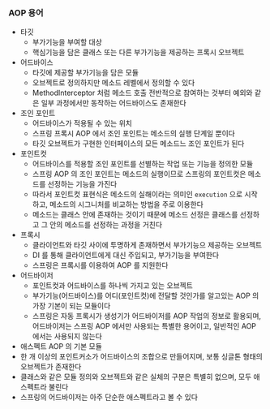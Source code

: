 ### AOP 용어

* 타깃
    * 부가기능을 부여할 대상
    * 핵심기능을 담은 클래스 또는 다른 부가기능을 제공하는 프록시 오브젝트
* 어드바이스
  * 타깃에 제공할 부가기능을 담은 모듈
  * 오브젝트로 정의하지만 메소드 레벨에서 정의할 수 있다
  * MethodInterceptor 처럼 메소드 호출 전반적으로 참여하는 것부터 예외와 같은 일부 과정에서만 동작하는 어드바이스도 존재한다
* 조인 포인트
  * 어드바이스가 적용될 수 있는 위치
  * 스프링 프록시 AOP 에서 조인 포인트는 메소드의 실행 단계일 뿐이다
  * 타깃 오브젝트가 구현한 인터페이스의 모든 메소드느 조인 포인트가 된다
* 포인트컷
  * 어드바이스를 적용할 조인 포인트를 선별하는 작업 또는 기능을 정의한 모듈
  * 스프링 AOP 의 조인 포인트는 메소드의 실행이므로 스프링의 포인트컷은 메소드를 선정하는 기능을 가진다
  * 따라서 포인트컷 표현식은 메소드의 실해이라는 의미인 `execution` 으로 시작하고, 메소드의 시그니처를 비교하는 방법을 주로 이용한다
  * 메소드는 클래스 안에 존재하는 것이기 때문에 메소드 선정은 클래스를 선정하고 그 안의 메소드를 선정하는 과정을 거친다
* 프록시
  * 클라이언트와 타깃 사이에 투명하게 존재하면서 부가기능으 제공하는 오브젝트
  * DI 를 통해 클라이언트에게 대신 주입되고, 부가기능을 부여한다
  * 스프링은 프록시를 이용하여 AOP 를 지원한다
* 어드바이저
  * 포인트컷과 어드바이스를 하나씩 가지고 있는 오브젝트
  * 부가기능(어드바이스)를 어디(포인트컷)에 전달할 것인가를 알고있는 AOP 의 가장 기본이 되는 모듈이다
  * 스프링은 자동 프록시가 생성기가 어드바이저를 AOP 작업의 정보로 활용되며, 어드바이저는 스프링 AOP 에서만 사용되는 특별한 용어이고, 일반적인 AOP 에서는 사용되지 않는다
* 애스펙트
  AOP 의 기본 모듈
* 한 개 이상의 포인트커소가 어드바이스의 조합으로 만들어지며, 보통 싱글톤 형태의 오브젝트가 존재한다
* 클래스와 같은 모듈 정의와 오브젝트와 같은 실체의 구분은 특별히 없으며, 모두 애스펙트라 불린다
* 스프링의 어드바이저는 아주 단순한 애스펙트라고 볼 수 있다
